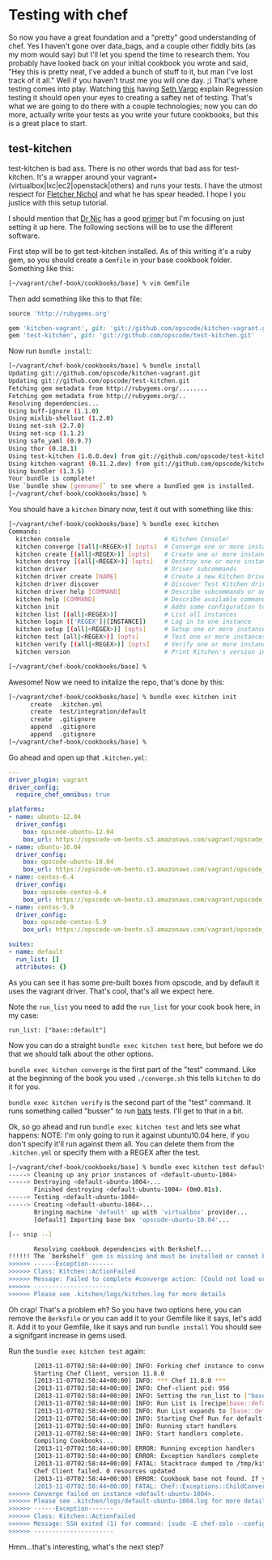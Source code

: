 # Testing with chef

So now you have a great foundation and a "pretty" good understanding of chef. Yes I haven't gone over data_bags, and a couple other fiddly bits (as my mom would say) but I'll let you spend the time to research them.
You probably have looked back on your initial cookbook you wrote and said, "Hey this is pretty neat, I've added a bunch of stuff to it, but man I've lost track of it all." Well if you haven't trust me you will one day. ;)
That's where testing comes into play. Watching [this](http://www.youtube.com/watch?v=qJgMb7hmqLQ&feature=share&t=13m32s) having [Seth Vargo](https://twitter.com/sethvargo) explain Regression testing it should open your eyes to creating a saftey net of testing. That's what we are going to do there with a couple technologies; now you can do more, actually write your tests as you write your future cookbooks, but this is a great place to start.

## test-kitchen

test-kitchen is bad ass. There is no other words that bad ass for test-kitchen. It's a wrapper around your vagrant+(virtualbox|lxc|ec2|openstack|others) and runs your tests. I have the utmost respect for [Fletcher Nichol](https://twitter.com/fnichol) and what he has spear headed. I hope I you justice with this setup tutorial.

I should mention that [Dr Nic](https://twitter.com/drnic) has a good [primer](http://www.youtube.com/watch?v=0sPuAb6nB2o) but I'm focusing on just setting it up here. The following sections will be to use the different software.

First step will be to get test-kitchen installed. As of this writing it's a ruby gem, so you should create a `Gemfile` in your base cookbook folder. Something like this:
```bash
[~/vagrant/chef-book/cookbooks/base] % vim Gemfile
```
Then add something like this to that file:
```ruby
source 'http://rubygems.org'

gem 'kitchen-vagrant', git: 'git://github.com/opscode/kitchen-vagrant.git'
gem 'test-kitchen', git: 'git://github.com/opscode/test-kitchen.git'
```
Now run `bundle install`:
```bash
[~/vagrant/chef-book/cookbooks/base] % bundle install
Updating git://github.com/opscode/kitchen-vagrant.git
Updating git://github.com/opscode/test-kitchen.git
Fetching gem metadata from http://rubygems.org/........
Fetching gem metadata from http://rubygems.org/..
Resolving dependencies...
Using buff-ignore (1.1.0)
Using mixlib-shellout (1.2.0)
Using net-ssh (2.7.0)
Using net-scp (1.1.2)
Using safe_yaml (0.9.7)
Using thor (0.18.1)
Using test-kitchen (1.0.0.dev) from git://github.com/opscode/test-kitchen.git (at master)
Using kitchen-vagrant (0.11.2.dev) from git://github.com/opscode/kitchen-vagrant.git (at master)
Using bundler (1.3.5)
Your bundle is complete!
Use `bundle show [gemname]` to see where a bundled gem is installed.
[~/vagrant/chef-book/cookbooks/base] %
```

You should have a `kitchen` binary now, test it out with something like this:
```bash
[~/vagrant/chef-book/cookbooks/base] % bundle exec kitchen
Commands:
  kitchen console                          # Kitchen Console!
  kitchen converge [(all|<REGEX>)] [opts]  # Converge one or more instances
  kitchen create [(all|<REGEX>)] [opts]    # Create one or more instances
  kitchen destroy [(all|<REGEX>)] [opts]   # Destroy one or more instances
  kitchen driver                           # Driver subcommands
  kitchen driver create [NAME]             # Create a new Kitchen Driver gem project
  kitchen driver discover                  # Discover Test Kitchen drivers published on RubyGems
  kitchen driver help [COMMAND]            # Describe subcommands or one specific subcommand
  kitchen help [COMMAND]                   # Describe available commands or one specific command
  kitchen init                             # Adds some configuration to your cookbook so Kitchen ca...
  kitchen list [(all|<REGEX>)]             # List all instances
  kitchen login (['REGEX']|[INSTANCE])     # Log in to one instance
  kitchen setup [(all|<REGEX>)] [opts]     # Setup one or more instances
  kitchen test [all|<REGEX>)] [opts]       # Test one or more instances
  kitchen verify [(all|<REGEX>)] [opts]    # Verify one or more instances
  kitchen version                          # Print Kitchen's version information

[~/vagrant/chef-book/cookbooks/base] %
```

Awesome! Now we need to initalize the repo, that's done by this:
```bash
[~/vagrant/chef-book/cookbooks/base] % bundle exec kitchen init
      create  .kitchen.yml
      create  test/integration/default
      create  .gitignore
      append  .gitignore
      append  .gitignore
[~/vagrant/chef-book/cookbooks/base] %
```

Go ahead and open up that `.kitchen.yml`:
```yml
---
driver_plugin: vagrant
driver_config:
  require_chef_omnibus: true

platforms:
- name: ubuntu-12.04
  driver_config:
    box: opscode-ubuntu-12.04
    box_url: https://opscode-vm-bento.s3.amazonaws.com/vagrant/opscode_ubuntu-12.04_provisionerless.box
- name: ubuntu-10.04
  driver_config:
    box: opscode-ubuntu-10.04
    box_url: https://opscode-vm-bento.s3.amazonaws.com/vagrant/opscode_ubuntu-10.04_provisionerless.box
- name: centos-6.4
  driver_config:
    box: opscode-centos-6.4
    box_url: https://opscode-vm-bento.s3.amazonaws.com/vagrant/opscode_centos-6.4_provisionerless.box
- name: centos-5.9
  driver_config:
    box: opscode-centos-5.9
    box_url: https://opscode-vm-bento.s3.amazonaws.com/vagrant/opscode_centos-5.9_provisionerless.box

suites:
- name: default
  run_list: []
  attributes: {}
```

As you can see it has some pre-built boxes from opscode, and by default it uses the vagrant driver. That's cool, that's all we expect here.

Note the `run_list` you need to add the `run_list` for your cook book here, in my case:
```
run_list: ["base::default"]
```

Now you can do a straight `bundle exec kitchen test` here, but before we do that we should talk about the other options.

`bundle exec kitchen converge` is the first part of the "test" command. Like at the beginning of the book you used `./converge.sh` this tells `kitchen` to do it for you.

`bundle exec kitchen verify` is the second part of the "test" command. It runs something called   "busser" to run [bats](https://github.com/sstephenson/bats) tests. I'll get to that in a bit.

Ok, so go ahead and run `bundle exec kitchen test` and lets see what happens:
NOTE: I'm only going to run it against ubuntu10.04 here, if you don't specify it'll run against them all. You can delete them from the `.kitchen.yml` or specify them with a REGEX after the test.
```bash
[~/vagrant/chef-book/cookbooks/base] % bundle exec kitchen test default-ubuntu-1004
-----> Cleaning up any prior instances of <default-ubuntu-1004>
-----> Destroying <default-ubuntu-1004>...
       Finished destroying <default-ubuntu-1004> (0m0.01s).
-----> Testing <default-ubuntu-1004>
-----> Creating <default-ubuntu-1004>...
       Bringing machine 'default' up with 'virtualbox' provider...
       [default] Importing base box 'opscode-ubuntu-10.04'...

[-- snip --]

       Resolving cookbook dependencies with Berkshelf...
!!!!!! The `berkshelf' gem is missing and must be installed or cannot be properly activated. Run `gem install berkshelf` or add the following to your Gemfile if you are using Bundler: `gem 'berkshelf'`.
>>>>>> ------Exception-------
>>>>>> Class: Kitchen::ActionFailed
>>>>>> Message: Failed to complete #converge action: [Could not load or activate Berkshelf (cannot load such file -- berkshelf)]
>>>>>> ----------------------
>>>>>> Please see .kitchen/logs/kitchen.log for more details

```

Oh crap! That's a problem eh? So you have two options here, you can remove the `Berksfile` or you can add it to your Gemfile like it says, let's add it. Add it to your Gemfile, like it says and run `bundle install` You should see a signifgant increase in gems used.

Run the `bundle exec kitchen test` again:
```bash
       [2013-11-07T02:58:44+00:00] INFO: Forking chef instance to converge...
       Starting Chef Client, version 11.8.0
       [2013-11-07T02:58:44+00:00] INFO: *** Chef 11.8.0 ***
       [2013-11-07T02:58:44+00:00] INFO: Chef-client pid: 956
       [2013-11-07T02:58:44+00:00] INFO: Setting the run_list to ["base::default"] from JSON
       [2013-11-07T02:58:44+00:00] INFO: Run List is [recipe[base::default]]
       [2013-11-07T02:58:44+00:00] INFO: Run List expands to [base::default]
       [2013-11-07T02:58:44+00:00] INFO: Starting Chef Run for default-ubuntu-1004
       [2013-11-07T02:58:44+00:00] INFO: Running start handlers
       [2013-11-07T02:58:44+00:00] INFO: Start handlers complete.
       Compiling Cookbooks...
       [2013-11-07T02:58:44+00:00] ERROR: Running exception handlers
       [2013-11-07T02:58:44+00:00] ERROR: Exception handlers complete
       [2013-11-07T02:58:44+00:00] FATAL: Stacktrace dumped to /tmp/kitchen-chef-solo/cache/chef-stacktrace.out
       Chef Client failed. 0 resources updated
       [2013-11-07T02:58:44+00:00] ERROR: Cookbook base not found. If you're loading base from another cookbook, make sure you configure the dependency in your metadata
       [2013-11-07T02:58:44+00:00] FATAL: Chef::Exceptions::ChildConvergeError: Chef run process exited unsuccessfully (exit code 1)
>>>>>> Converge failed on instance <default-ubuntu-1004>.
>>>>>> Please see .kitchen/logs/default-ubuntu-1004.log for more details
>>>>>> ------Exception-------
>>>>>> Class: Kitchen::ActionFailed
>>>>>> Message: SSH exited (1) for command: [sudo -E chef-solo --config /tmp/kitchen-chef-solo/solo.rb --json-attributes /tmp/kitchen-chef-solo/dna.json  --log_level info]
>>>>>> ----------------------
```

Hmm...that's interesting, what's the next step?
